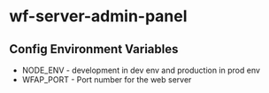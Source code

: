 # wf-server-admin-panel

## Config Environment Variables

- NODE_ENV - development in dev env and production in prod env
- WFAP_PORT - Port number for the web server
